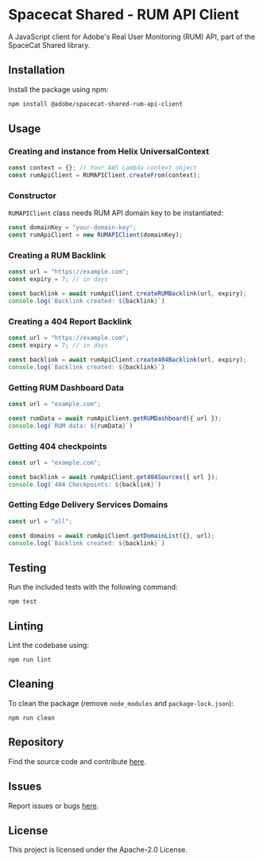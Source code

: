 # Spacecat Shared - RUM API Client

A JavaScript client for Adobe's Real User Monitoring (RUM) API, part of the SpaceCat Shared library.

## Installation

Install the package using npm:

```bash
npm install @adobe/spacecat-shared-rum-api-client
```

## Usage

### Creating and instance from Helix UniversalContext

```js
const context = {}; // Your AWS Lambda context object
const rumApiClient = RUMAPIClient.createFrom(context);

```

### Constructor

`RUMAPIClient` class needs RUM API domain key to be instantiated:

```js
const domainKey = "your-domain-key";
const rumApiClient = new RUMAPIClient(domainKey);
```

### Creating a RUM Backlink

```js
const url = "https://example.com";
const expiry = 7; // in days

const backlink = await rumApiClient.createRUMBacklink(url, expiry);
console.log(`Backlink created: ${backlink}`)
```

### Creating a 404 Report Backlink

```js
const url = "https://example.com";
const expiry = 7; // in days

const backlink = await rumApiClient.create404Backlink(url, expiry);
console.log(`Backlink created: ${backlink}`)
```

### Getting RUM Dashboard Data

```js
const url = "example.com";

const rumData = await rumApiClient.getRUMDashboard({ url });
console.log(`RUM data: ${rumData}`)
```

### Getting 404 checkpoints

```js
const url = "example.com";

const backlink = await rumApiClient.get404Sources({ url });
console.log(`404 Checkpoints: ${backlink}`)
```

### Getting Edge Delivery Services Domains

```js
const url = "all";

const domains = await rumApiClient.getDomainList({}, url);
console.log(`Backlink created: ${backlink}`)
```

## Testing
Run the included tests with the following command:
```
npm test
```

## Linting
Lint the codebase using:
```
npm run lint
```

## Cleaning
To clean the package (remove `node_modules` and `package-lock.json`):
```
npm run clean
```

## Repository
Find the source code and contribute [here](https://github.com/adobe-rnd/spacecat-shared.git).

## Issues
Report issues or bugs [here](https://github.com/adobe-rnd/spacecat-shared/issues).

## License
This project is licensed under the Apache-2.0 License.
